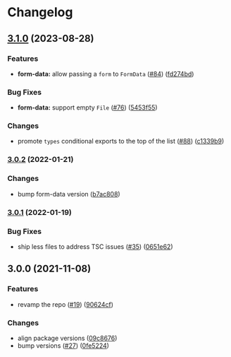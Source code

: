 # Changelog

## [3.1.0](https://www.github.com/web-std/io/compare/form-data-v3.0.2...form-data-v3.1.0) (2023-08-28)


### Features

* **form-data:** allow passing a `form` to `FormData` ([#84](https://www.github.com/web-std/io/issues/84)) ([fd274bd](https://www.github.com/web-std/io/commit/fd274bd8d03476997258b23bb3c120476adc5169))


### Bug Fixes

* **form-data:** support empty `File` ([#76](https://www.github.com/web-std/io/issues/76)) ([5453f55](https://www.github.com/web-std/io/commit/5453f5571182946cf6ed616968dac6e8f05060c9))


### Changes

* promote `types` conditional exports to the top of the list ([#88](https://www.github.com/web-std/io/issues/88)) ([c1339b9](https://www.github.com/web-std/io/commit/c1339b9bef4312e5efd4c5fe627b92e6c1d5c3d1))

### [3.0.2](https://www.github.com/web-std/io/compare/form-data-v3.0.1...form-data-v3.0.2) (2022-01-21)


### Changes

* bump form-data version ([b7ac808](https://www.github.com/web-std/io/commit/b7ac808ba8ae6488d5c2dc6d0d441412a7a8e2b8))

### [3.0.1](https://www.github.com/web-std/io/compare/form-data-v3.0.0...form-data-v3.0.1) (2022-01-19)


### Bug Fixes

* ship less files to address TSC issues ([#35](https://www.github.com/web-std/io/issues/35)) ([0651e62](https://www.github.com/web-std/io/commit/0651e62ae42d17eae2db89858c9e44f3342c304c))

## 3.0.0 (2021-11-08)


### Features

* revamp the repo ([#19](https://www.github.com/web-std/io/issues/19)) ([90624cf](https://www.github.com/web-std/io/commit/90624cfd2d4253c2cbc316d092f26e77b5169f47))


### Changes

* align package versions ([09c8676](https://www.github.com/web-std/io/commit/09c8676348619313d9df24d9597cea0eb82704d2))
* bump versions ([#27](https://www.github.com/web-std/io/issues/27)) ([0fe5224](https://www.github.com/web-std/io/commit/0fe5224124e318f560dcfbd8a234d05367c9fbcb))

